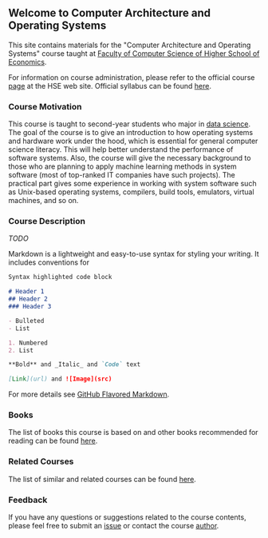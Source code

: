 ## Welcome to Computer Architecture and Operating Systems

This site contains materials for the "Computer Architecture and Operating Systems" course taught at
[Faculty of Computer Science of Higher School of Economics](https://cs.hse.ru/en/).

For information on course administration, please refer to the
official course [page](http://wiki.cs.hse.ru/ACOS_DSBA_2019/2020) at the HSE web site.
Official syllabus can be found [here](https://www.hse.ru/edu/courses/301394490).

### Course Motivation

This course is taught to second-year students who major in [data science](https://www.hse.ru/en/ba/data/).
The goal of the course is to give an introduction to how operating systems and hardware work under the hood,
which is essential for general computer science literacy.
This will help better understand the performance of software systems.
Also, the course will give the necessary background to those who are planning to apply machine learning methods
in system software (most of top-ranked IT companies have such projects).
The practical part gives some experience in working with system software such as Unix-based operating systems,
compilers, build tools, emulators, virtual machines, and so on. 

### Course Description

_TODO_ 


Markdown is a lightweight and easy-to-use syntax for styling your writing. It includes conventions for

```markdown
Syntax highlighted code block

# Header 1
## Header 2
### Header 3

- Bulleted
- List

1. Numbered
2. List

**Bold** and _Italic_ and `Code` text

[Link](url) and ![Image](src)
```

For more details see [GitHub Flavored Markdown](https://guides.github.com/features/mastering-markdown/).

### Books

The list of books this course is based on and other books recommended for reading can be found [here](books.md).

### Related Courses

The list of similar and related courses can be found [here](courses.md).

### Feedback

If you have any questions or suggestions related to the course contents, please feel free to submit
an [issue](https://github.com/andrewt0301/hse-acos-course/issues)
or contact the course [author](https://github.com/andrewt0301).
